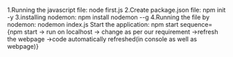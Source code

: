 1.Running the javascript file:   node first.js 
2.Create package.json file:      npm init -y
3.installing nodemon:            npm install nodemon --g
4.Running the file by nodemon:   nodemon index.js
Start the application:           npm start
sequence={npm start  -> run on localhost  ->  change as per our requirement ->refresh the webpage  ->code automatically refreshed(in console as well as webpage)}
